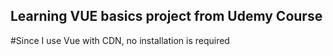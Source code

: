 ## Learning VUE basics project from Udemy Course

#Since I use Vue with CDN, no installation is required
